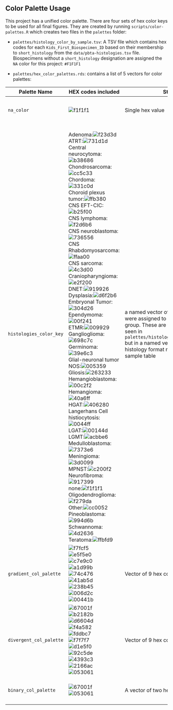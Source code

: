 ## Color Palette Usage

This project has a unified color palette.
There are four sets of hex color keys to be used for all final figures.
They are created by running `scripts/color-palettes.R` which creates two files
in the `palettes` folder:
- `palettes/histology_color_by_sample.tsv`: A TSV file which contains hex codes for each
`Kids_First_Biospecimen_ID` based on their membership to `short_histology` from
the `data/pbta-histologies.tsv` file.
Biospecimens without a `short_histology` designation are assigned the `NA` color
for this project:
`#F1F1F1`

- `palettes/hex_color_palettes.rds`: contains a list of 5 vectors for color palettes:

| Palette Name | HEX codes included | Structure | Variable application |
|--------------|--------------------|-----------|----------------------|
|`na_color`|![f1f1f1](https://placehold.it/150x40/f1f1f1/FFFFFF?text=f1f1f1)| Single hex value|Values throughout the project that for various reasons are non-applicable|
|`histologies_color_key`|<br>Adenoma:![f23d3d](https://placehold.it/150x40/f23d3d/FFFFFF?text=f23d3d) <br>ATRT:![731d1d](https://placehold.it/150x40/731d1d/FFFFFF?text=731d1d) <br>Central neurocytoma:![b38686](https://placehold.it/150x40/b38686/FFFFFF?text=b38686) <br>Chondrosarcoma:![cc5c33](https://placehold.it/150x40/cc5c33/FFFFFF?text=cc5c33) <br>Chordoma:![331c0d](https://placehold.it/150x40/331c0d/FFFFFF?text=331c0d) <br>Choroid plexus tumor:![ffb380](https://placehold.it/150x40/ffb380/FFFFFF?text=ffb380) <br>CNS EFT-CIC:![b25f00](https://placehold.it/150x40/b25f00/FFFFFF?text=b25f00) <br>CNS lymphoma:![f2d6b6](https://placehold.it/150x40/f2d6b6/FFFFFF?text=f2d6b6) <br>CNS neuroblastoma:![736556](https://placehold.it/150x40/736556/FFFFFF?text=736556) <br>CNS Rhabdomyosarcoma:![ffaa00](https://placehold.it/150x40/ffaa00/FFFFFF?text=ffaa00) <br>CNS sarcoma:![4c3d00](https://placehold.it/150x40/4c3d00/FFFFFF?text=4c3d00) <br>Craniopharyngioma:![e2f200](https://placehold.it/150x40/e2f200/FFFFFF?text=e2f200) <br>DNET:![919926](https://placehold.it/150x40/919926/FFFFFF?text=919926) <br>Dysplasia:![d6f2b6](https://placehold.it/150x40/d6f2b6/FFFFFF?text=d6f2b6) <br>Embryonal Tumor:![304d26](https://placehold.it/150x40/304d26/FFFFFF?text=304d26) <br>Ependymoma:![00f241](https://placehold.it/150x40/00f241/FFFFFF?text=00f241) <br>ETMR:![009929](https://placehold.it/150x40/009929/FFFFFF?text=009929) <br>Ganglioglioma:![698c7c](https://placehold.it/150x40/698c7c/FFFFFF?text=698c7c) <br>Germinoma:![39e6c3](https://placehold.it/150x40/39e6c3/FFFFFF?text=39e6c3) <br>Glial-neuronal tumor NOS:![005359](https://placehold.it/150x40/005359/FFFFFF?text=005359) <br>Gliosis:![263233](https://placehold.it/150x40/263233/FFFFFF?text=263233) <br>Hemangioblastoma:![00c2f2](https://placehold.it/150x40/00c2f2/FFFFFF?text=00c2f2) <br>Hemangioma:![40a6ff](https://placehold.it/150x40/40a6ff/FFFFFF?text=40a6ff) <br>HGAT:![406280](https://placehold.it/150x40/406280/FFFFFF?text=406280) <br>Langerhans Cell histiocytosis:![0044ff](https://placehold.it/150x40/0044ff/FFFFFF?text=0044ff) <br>LGAT:![00144d](https://placehold.it/150x40/00144d/FFFFFF?text=00144d) <br>LGMT:![acbbe6](https://placehold.it/150x40/acbbe6/FFFFFF?text=acbbe6) <br>Medulloblastoma:![7373e6](https://placehold.it/150x40/7373e6/FFFFFF?text=7373e6) <br>Meningioma:![3d0099](https://placehold.it/150x40/3d0099/FFFFFF?text=3d0099) <br>MPNST:![c200f2](https://placehold.it/150x40/c200f2/FFFFFF?text=c200f2) <br>Neurofibroma:![917399](https://placehold.it/150x40/917399/FFFFFF?text=917399) <br>none:![f1f1f1](https://placehold.it/150x40/f1f1f1/FFFFFF?text=f1f1f1) <br>Oligodendroglioma:![f279da](https://placehold.it/150x40/f279da/FFFFFF?text=f279da) <br>Other:![cc0052](https://placehold.it/150x40/cc0052/FFFFFF?text=cc0052) <br>Pineoblastoma:![994d6b](https://placehold.it/150x40/994d6b/FFFFFF?text=994d6b) <br>Schwannoma:![4d2636](https://placehold.it/150x40/4d2636/FFFFFF?text=4d2636) <br>Teratoma:![ffbfd9](https://placehold.it/150x40/ffbfd9/FFFFFF?text=ffbfd9)|a named vector of the hex values that were assigned to each `short_histology` group. These are the same values as are seen in `palettes/histology_color_by_sample.tsv` but in a named vector format per histology format rather than as a per sample table|For color-coding by `short_histology` when its more convenient to provide a named vector|
|`gradient_col_palette`| ![f7fcf5](https://placehold.it/150x40/f7fcf5/FFFFFF?text=f7fcf5) <br> ![e5f5e0](https://placehold.it/150x40/e5f5e0/FFFFFF?text=e5f5e0) <br> ![c7e9c0](https://placehold.it/150x40/c7e9c0/FFFFFF?text=c7e9c0) <br> ![a1d99b](https://placehold.it/150x40/a1d99b/FFFFFF?text=a1d99b) <br> ![74c476](https://placehold.it/150x40/74c476/FFFFFF?text=74c476) <br> ![41ab5d](https://placehold.it/150x40/41ab5d/FFFFFF?text=41ab5d) <br> ![238b45](https://placehold.it/150x40/238b45/FFFFFF?text=238b45) <br> ![006d2c](https://placehold.it/150x40/006d2c/FFFFFF?text=006d2c) <br> ![00441b](https://placehold.it/150x40/00441b/FFFFFF?text=00441b) <br>|Vector of 9 hex codes|For numeric data being plotted e.g. tumor mutation burden|
|`divergent_col_palette`|![67001f](https://placehold.it/150x40/67001f/FFFFFF?text=67001f) <br> ![b2182b](https://placehold.it/150x40/b2182b/FFFFFF?text=b2182b) <br> ![d6604d](https://placehold.it/150x40/d6604d/FFFFFF?text=d6604d) <br> ![f4a582](https://placehold.it/150x40/f4a582/FFFFFF?text=f4a582) <br> ![fddbc7](https://placehold.it/150x40/fddbc7/FFFFFF?text=fddbc7) <br> ![f7f7f7](https://placehold.it/150x40/f7f7f7/FFFFFF?text=f7f7f7) <br> ![d1e5f0](https://placehold.it/150x40/d1e5f0/FFFFFF?text=d1e5f0) <br> ![92c5de](https://placehold.it/150x40/92c5de/FFFFFF?text=92c5de) <br> ![4393c3](https://placehold.it/150x40/4393c3/FFFFFF?text=4393c3) <br> ![2166ac](https://placehold.it/150x40/2166ac/FFFFFF?text=2166ac) <br> ![053061](https://placehold.it/150x40/053061/FFFFFF?text=053061) <br>|Vector of 9 hex codes|For data has that is bidirectional e.g. Amplification/Deletion values like `seg.mean`|
|`binary_col_palette` |![67001f](https://placehold.it/150x40/67001f/FFFFFF?text=67001f) <br> ![053061](https://placehold.it/150x40/053061/FFFFFF?text=053061) <br>|A vector of two hex codes|For binary variables e.g. presence/absence or Amp/Del as statuses| 

